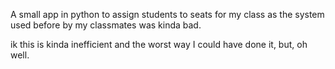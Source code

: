 A small app in python to assign students to seats for my class as the system used before by my classmates was kinda bad.

ik this is kinda inefficient and the worst way I could have done it, but, oh well.
